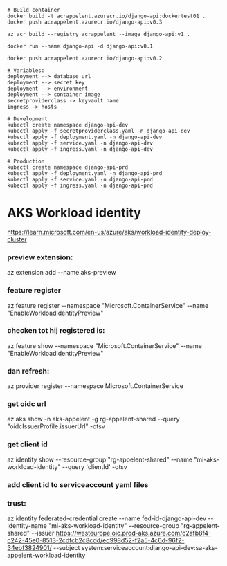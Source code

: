 ```
# Build container
docker build -t acrappelent.azurecr.io/django-api:dockertest01 .
docker push acrappelent.azurecr.io/django-api:v0.3

az acr build --registry acrappelent --image django-api:v1 .

docker run --name django-api -d django-api:v0.1

docker push acrappelent.azurecr.io/django-api:v0.2

# Variables:
deployment --> database url
deployment --> secret key
deployment --> environment
deployment --> container image
secretproviderclass -> keyvault name
ingress -> hosts

# Development
kubectl create namespace django-api-dev
kubectl apply -f secretproviderclass.yaml -n django-api-dev
kubectl apply -f deployment.yaml -n django-api-dev
kubectl apply -f service.yaml -n django-api-dev
kubectl apply -f ingress.yaml -n django-api-dev

# Production
kubectl create namespace django-api-prd
kubectl apply -f deployment.yaml -n django-api-prd
kubectl apply -f service.yaml -n django-api-prd
kubectl apply -f ingress.yaml -n django-api-prd
```

# AKS Workload identity

https://learn.microsoft.com/en-us/azure/aks/workload-identity-deploy-cluster

### preview extension:

az extension add --name aks-preview

### feature register

az feature register --namespace "Microsoft.ContainerService" --name "EnableWorkloadIdentityPreview"

### checken tot hij registered is:

az feature show --namespace "Microsoft.ContainerService" --name "EnableWorkloadIdentityPreview"

### dan refresh:

az provider register --namespace Microsoft.ContainerService

### get oidc url

az aks show -n aks-appelent -g rg-appelent-shared --query "oidcIssuerProfile.issuerUrl" -otsv

### get client id

az identity show --resource-group "rg-appelent-shared" --name "mi-aks-workload-identity" --query 'clientId' -otsv

### add client id to serviceaccount yaml files

### trust:

az identity federated-credential create --name fed-id-django-api-dev --identity-name "mi-aks-workload-identity" --resource-group "rg-appelent-shared" --issuer https://westeurope.oic.prod-aks.azure.com/c2afb8f4-c242-45e0-8513-2cdfcb2c8cdd/ed998d52-f2a5-4c6d-96f2-34ebf3824901/ --subject system:serviceaccount:django-api-dev:sa-aks-appelent-workload-identity
